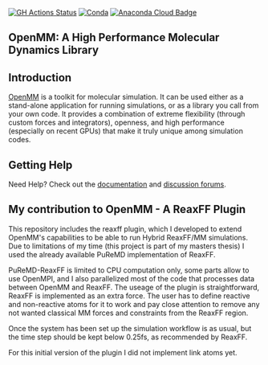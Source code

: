 [![GH Actions Status](https://github.com/openmm/openmm/workflows/CI/badge.svg)](https://github.com/openmm/openmm/actions?query=branch%3Amaster+workflow%3ACI)
[![Conda](https://img.shields.io/conda/v/conda-forge/openmm.svg)](https://anaconda.org/conda-forge/openmm)
[![Anaconda Cloud Badge](https://anaconda.org/conda-forge/openmm/badges/downloads.svg)](https://anaconda.org/conda-forge/openmm)

## OpenMM: A High Performance Molecular Dynamics Library

Introduction
------------

[OpenMM](http://openmm.org) is a toolkit for molecular simulation. It can be used either as a stand-alone application for running simulations, or as a library you call from your own code. It
provides a combination of extreme flexibility (through custom forces and integrators), openness, and high performance (especially on recent GPUs) that make it truly unique among simulation codes.  

Getting Help
------------

Need Help? Check out the [documentation](http://docs.openmm.org/) and [discussion forums](https://simtk.org/forums/viewforum.php?f=161).


## My contribution to OpenMM - A ReaxFF Plugin

This repository includes the reaxff plugin, which I developed to extend OpenMM's capabilities to be able to run Hybrid ReaxFF/MM simulations.
Due to limitations of my time (this project is part of my masters thesis) I used the already available PuReMD implementation of ReaxFF.


PuReMD-ReaxFF is limited to CPU computation only, some parts allow to use OpenMPI, and I also parallelized most of the code that processes data between OpenMM and ReaxFF. The useage of the plugin is straightforward, ReaxFF is implemented as an extra force. The user has to define reactive and non-reactive atoms for it to work and pay close attention to remove any not wanted classical MM forces and constraints from the ReaxFF region.

Once the system has been set up the simulation workflow is as usual, but the time step should be kept below 0.25fs, as recommended by ReaxFF.


For this initial version of the plugin I did not implement link atoms yet.




